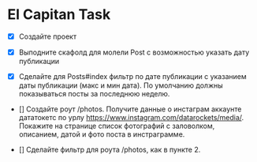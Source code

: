 El Capitan Task
================

* [x] Создайте проект

* [x] Выподните скафолд для молели Post c возможностью указать дату публикации

* [x] Сделайте для Posts#index фильтр по дате публикации с указанием даты публикации (макс и мин дата). По умолчанию должны показываться посты за последнюю неделю.

* [] Создайте роут /photos. Получите данные о инстаграм аккаунте дататокетс по урлу https://www.instagram.com/datarockets/media/. Покажите на странице список фотографий с заловолком, описанием, датой и фото поста в инстраграмме.

* [] Сделайте фильтр для роута /photos, как в пункте 2.
